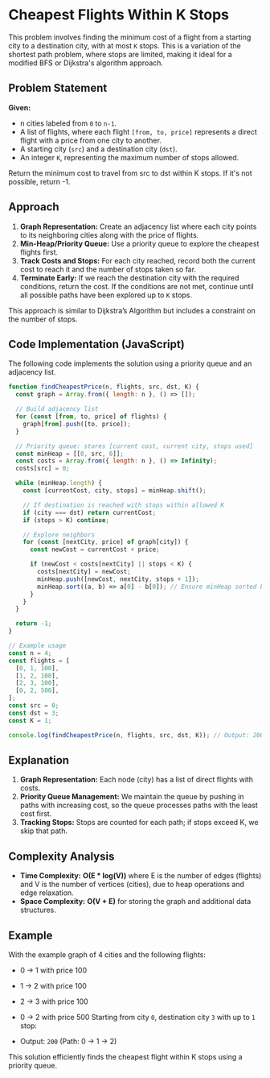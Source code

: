 # Cheapest Flights Within K Stops

This problem involves finding the minimum cost of a flight from a starting city to a destination city, with at most `K` stops. This is a variation of the shortest path problem, where stops are limited, making it ideal for a modified BFS or Dijkstra's algorithm approach.

## Problem Statement

**Given:**

- n cities labeled from `0` to `n-1`.
- A list of flights, where each flight `[from, to, price]` represents a direct flight with a price from one city to another.
- A starting city (`src`) and a destination city (`dst`).
- An integer `K`, representing the maximum number of stops allowed.

Return the minimum cost to travel from src to dst within K stops. If it's not possible, return -1.

## Approach

1. **Graph Representation:** Create an adjacency list where each city points to its neighboring cities along with the price of flights.
2. **Min-Heap/Priority Queue:** Use a priority queue to explore the cheapest flights first.
3. **Track Costs and Stops:** For each city reached, record both the current cost to reach it and the number of stops taken so far.
4. **Terminate Early:** If we reach the destination city with the required conditions, return the cost. If the conditions are not met, continue until all possible paths have been explored up to `K` stops.

This approach is similar to Dijkstra’s Algorithm but includes a constraint on the number of stops.

## Code Implementation (JavaScript)

The following code implements the solution using a priority queue and an adjacency list.

```javascript
function findCheapestPrice(n, flights, src, dst, K) {
  const graph = Array.from({ length: n }, () => []);

  // Build adjacency list
  for (const [from, to, price] of flights) {
    graph[from].push([to, price]);
  }

  // Priority queue: stores [current cost, current city, stops used]
  const minHeap = [[0, src, 0]];
  const costs = Array.from({ length: n }, () => Infinity);
  costs[src] = 0;

  while (minHeap.length) {
    const [currentCost, city, stops] = minHeap.shift();

    // If destination is reached with stops within allowed K
    if (city === dst) return currentCost;
    if (stops > K) continue;

    // Explore neighbors
    for (const [nextCity, price] of graph[city]) {
      const newCost = currentCost + price;

      if (newCost < costs[nextCity] || stops < K) {
        costs[nextCity] = newCost;
        minHeap.push([newCost, nextCity, stops + 1]);
        minHeap.sort((a, b) => a[0] - b[0]); // Ensure minHeap sorted by cost
      }
    }
  }

  return -1;
}

// Example usage
const n = 4;
const flights = [
  [0, 1, 100],
  [1, 2, 100],
  [2, 3, 100],
  [0, 2, 500],
];
const src = 0;
const dst = 3;
const K = 1;

console.log(findCheapestPrice(n, flights, src, dst, K)); // Output: 200
```

## Explanation

1. **Graph Representation:** Each node (city) has a list of direct flights with costs.
2. **Priority Queue Management:** We maintain the queue by pushing in paths with increasing cost, so the queue processes paths with the least cost first.
3. **Tracking Stops:** Stops are counted for each path; if stops exceed K, we skip that path.

## Complexity Analysis

- **Time Complexity:** **O(E \* log(V))** where E is the number of edges (flights) and V is the number of vertices (cities), due to heap operations and edge relaxation.
- **Space Complexity:** **O(V + E)** for storing the graph and additional data structures.

## Example

With the example graph of 4 cities and the following flights:

- 0 → 1 with price 100
- 1 → 2 with price 100
- 2 → 3 with price 100
- 0 → 2 with price 500
  Starting from city `0`, destination city `3` with up to `1` stop:

- Output: `200` (Path: 0 → 1 → 2)

This solution efficiently finds the cheapest flight within K stops using a priority queue.

